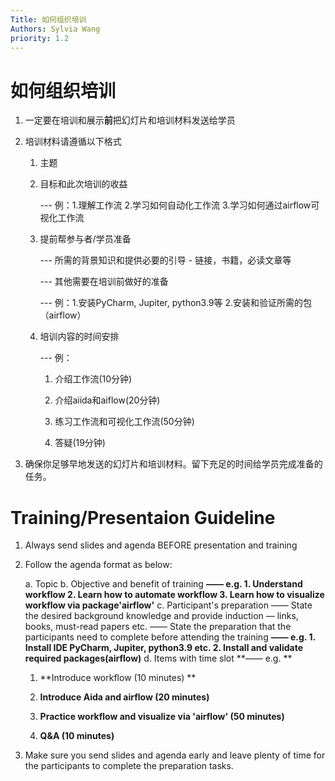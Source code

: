```yaml
---
Title: 如何组织培训
Authors: Sylvia Wang
priority: 1.2
---
```




# 如何组织培训



1. 一定要在培训和展示**前**把幻灯片和培训材料发送给学员

2. 培训材料请遵循以下格式

   1. 主题

   2. 目标和此次培训的收益

      --- 例：1.理解工作流 2.学习如何自动化工作流 3.学习如何通过airflow可视化工作流

   3. 提前帮参与者/学员准备

      --- 所需的背景知识和提供必要的引导 - 链接，书籍，必读文章等

      --- 其他需要在培训前做好的准备

      --- 例：1.安装PyCharm, Jupiter, python3.9等 2.安装和验证所需的包（airflow）

   4. 培训内容的时间安排

      --- 例： 

      1. 介绍工作流(10分钟)

      2. 介绍aiida和aiflow(20分钟)
      3. 练习工作流和可视化工作流(50分钟)
      4. 答疑(19分钟)

3. 确保你足够早地发送的幻灯片和培训材料。留下充足的时间给学员完成准备的任务。



# Training/Presentaion Guideline

1. Always send slides and agenda BEFORE presentation and training 

2. Follow the agenda format as below:

     a. Topic
     b. Objective and benefit of training
   	**—— e.g. 1. Understand workflow 2. Learn how to automate workflow 3. Learn how to visualize workflow via package'airflow'**
     c. Participant's preparation
   	—— State the desired background knowledge and provide induction — links, books, must-read papers etc.
   	—— State the preparation that the participants need to complete before attending the training
   	**—— e.g. 1. Install IDE PyCharm, Jupiter, python3.9 etc. 2. Install and validate required packages(airflow)**
     d. Items with time slot
   	**—— e.g.  **

   1. **Introduce workflow (10 minutes) **

   2. **Introduce Aida and airflow (20 minutes)**

   3. **Practice workflow and visualize via 'airflow' (50 minutes)**

   4. **Q&A (10 minutes)**

      

3. Make sure you send slides and agenda early and leave plenty of time for the participants to complete the preparation tasks.